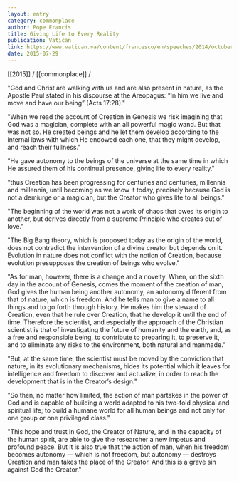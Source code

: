 ```yaml
---
layout: entry
category: commonplace
author: Pope Francis
title: Giving Life to Every Reality
publication: Vatican
link: https://www.vatican.va/content/francesco/en/speeches/2014/october/documents/papa-francesco_20141027_plenaria-accademia-scienze.html
date: 2015-07-29
---
```


[[2015]] / [[commonplace]] / 

"God and Christ are walking with us and are also present in nature, as the Apostle Paul stated in his discourse at the Areopagus: “In him we live and move and have our being” (Acts 17:28)."
 
"When we read the account of Creation in Genesis we risk imagining that God was a magician, complete with an all powerful magic wand. But that was not so. He created beings and he let them develop according to the internal laws with which He endowed each one, that they might develop, and reach their fullness."

"He gave autonomy to the beings of the universe at the same time in which He assured them of his continual presence, giving life to every reality."

"thus Creation has been progressing for centuries and centuries, millennia and millennia, until becoming as we know it today, precisely because God is not a demiurge or a magician, but the Creator who gives life to all beings."

"The beginning of the world was not a work of chaos that owes its origin to another, but derives directly from a supreme Principle who creates out of love."
 
"The Big Bang theory, which is proposed today as the origin of the world, does not contradict the intervention of a divine creator but depends on it. Evolution in nature does not conflict with the notion of Creation, because evolution presupposes the creation of beings who evolve."

"As for man, however, there is a change and a novelty. When, on the sixth day in the account of Genesis, comes the moment of the creation of man, God gives the human being another autonomy, an autonomy different from that of nature, which is freedom. And he tells man to give a name to all things and to go forth through history. He makes him the steward of Creation, even that he rule over Creation, that he develop it until the end of time. Therefore the scientist, and especially the approach of the Christian scientist is that of investigating the future of humanity and the earth, and, as a free and responsible being, to contribute to preparing it, to preserve it, and to eliminate any risks to the environment, both natural and manmade."

"But, at the same time, the scientist must be moved by the conviction that nature, in its evolutionary mechanisms, hides its potential which it leaves for intelligence and freedom to discover and actualize, in order to reach the development that is in the Creator’s design."
 
"So then, no matter how limited, the action of man partakes in the power of God and is capable of building a world adapted to his two-fold physical and spiritual life; to build a humane world for all human beings and not only for one group or one privileged class."

"This hope and trust in God, the Creator of Nature, and in the capacity of the human spirit, are able to give the researcher a new impetus and profound peace. But it is also true that the action of man, when his freedom becomes autonomy — which is not freedom, but autonomy — destroys Creation and man takes the place of the Creator. And this is a grave sin against God the Creator."
